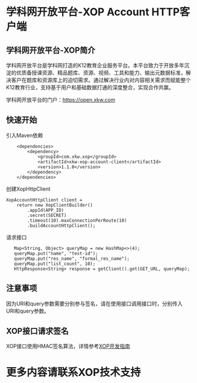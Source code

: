 
# 学科网开放平台-XOP Account HTTP客户端

## 学科网开放平台-XOP简介

学科网开放平台是学科网打造的K12教育企业服务平台。本平台致力于开放多年沉淀的优质备授课资源、精品题库、资源、视频、工具和能力、输出元数据标准，解决客户在题库和资源库上的迫切需求。通过解决行业内对内容相关需求而赋能整个K12教育行业，支持基于用户和基础数据打通的深度整合，实现合作共赢。

学科网开放平台的门户：https://open.xkw.com

## 快速开始

引入Maven依赖

```
    <dependencies>
        <dependency>
            <groupId>com.xkw.xop</groupId>
            <artifactId>xkw-xop-account-client</artifactId>
            <version>1.1.0</version>
        </dependency>
    </dependencies>
```

创建XopHttpClient

```
XopAccountHttpClient client =
    return new XopClientBuilder()
        .appId(APP_ID)
        .secret(SECRET)
        .timeout(10).maxConnectionPerRoute(10)
        .buildAccountHttpClient();
```

请求接口

```
   Map<String, Object> queryMap = new HashMap<>(4);
   queryMap.put("name", "test-id");
   queryMap.put("res_name", "formal_res_name");
   queryMap.put("list_count", 10);
   HttpResponse<String> response = getClient().get(GET_URL, queryMap);
```

## 注意事项

因为URI和query参数需要分别参与签名，请在使用接口调用接口时，分别传入URI和query参数。

## XOP接口请求签名

XOP接口使用HMAC签名算法，详情参考[XOP开发指南](https://open.xkw.com/%E5%B9%B3%E5%8F%B0%E7%AE%80%E4%BB%8B-mdtag9bc76-omd)

# 更多内容请联系XOP技术支持
